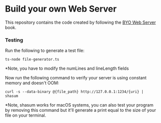 # Build your own Web Server 
This repository contains the code created by following the [BYO Web Server](https://build-your-own.org/webserver/) book. 

### Testing

Run the following to generate a test file:

```
ts-node file-generator.ts
```

\*Note, you have to modify the numLines and lineLength fields

Now run the following command to verify your server is using constant memory and doesn't OOM:

```
curl -s --data-binary @{file_path} http://127.0.0.1:1234/{uri} | shasum
```

\*Note, shasum works for macOS systems, you can also test your program by removing this command but it'll generate a print equal to the size of your file on your terminal.
